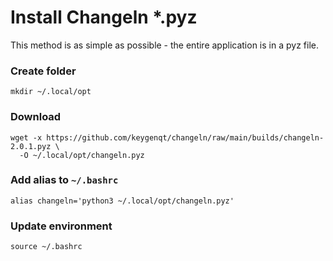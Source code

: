 # Install Changeln *.pyz

This method is as simple as possible - the entire application is in a pyz file.

### Create folder

```shell
mkdir ~/.local/opt
```

### Download

```shell
wget -x https://github.com/keygenqt/changeln/raw/main/builds/changeln-2.0.1.pyz \
  -O ~/.local/opt/changeln.pyz
```

### Add alias to `~/.bashrc`

```shell
alias changeln='python3 ~/.local/opt/changeln.pyz'
```

### Update environment

```shell
source ~/.bashrc
```
